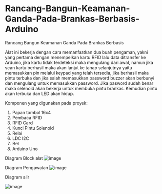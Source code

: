 # Rancang-Bangun-Keamanan-Ganda-Pada-Brankas-Berbasis-Arduino
Rancang Bangun Keamanan Ganda Pada Brankas Berbasis 

Alat ini bekerja dengan cara memanfaatkan dua buah pengaman, yakni yang pertama dengan menempelkan kartu RFID lalu data ditransfer ke Arduino, jika kartu tidak terdeteksi maka mengulang dari awal, namun jika scan kartu berhasil maka akan lanjut ke tahap selanjutnya yaitu memasukkan pin melalui keypad yang telah tersedia, jika berhasil maka pintu terbuka dan jika salah memasukkan password buzzer akan berbunyi dan mengulang untuk memasukkan password. Jika pasword sudah benar maka selenoid akan bekerja untuk membuka pintu brankas. Kemudian pintu akan terbuka dan LED akan hidup.  


​Komponen yang digunakan pada proyek:
1. Papan tombol 16x4
2. Pembaca RFID 
3. RFID Card
5. Kunci Pintu Solenoid
6. Relai
7. LDC I2C
8. Bel
9.  Arduino Uno

Diagram  Block alat 
![image](https://user-images.githubusercontent.com/122041231/211178705-f608cad3-9773-4bdb-81b1-e1ed08be53e4.png)

Diagram Pengawatan
![image](https://user-images.githubusercontent.com/122041231/211178719-2616906a-ecf7-4135-8176-f2f7a39d19cd.png)

Diagram alir 

![image](https://user-images.githubusercontent.com/122041231/211179009-67bb06a0-5be3-45b6-aebb-ffaaeb324500.png)


